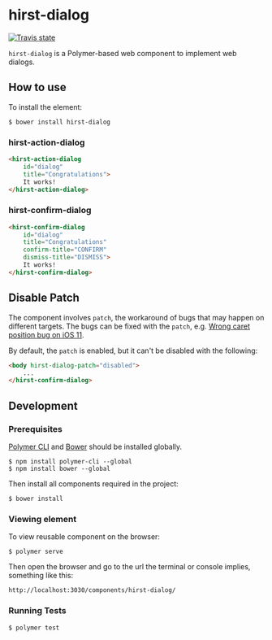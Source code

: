 # hirst-dialog
[![Travis state](https://travis-ci.org/first87/hirst-dialog.svg?branch=master)](https://travis-ci.org/first87/hirst-dialog)

`hirst-dialog` is a Polymer-based web component to implement web dialogs.

## How to use

To install the element:
```
$ bower install hirst-dialog
```

### hirst-action-dialog
```html
<hirst-action-dialog
    id="dialog"
    title="Congratulations">
    It works!
</hirst-action-dialog>
```

### hirst-confirm-dialog
```html
<hirst-confirm-dialog
    id="dialog"
    title="Congratulations"
    confirm-title="CONFIRM"
    dismiss-title="DISMISS">
    It works!
</hirst-confirm-dialog>
```

## Disable Patch

The component involves `patch`, the workaround of bugs that may happen on different targets. The bugs can be fixed with the `patch`, e.g. [Wrong caret position bug on iOS 11](https://bugs.webkit.org/show_bug.cgi?id=176896).

By default, the `patch` is enabled, but it can't be disabled with the following:
```html
<body hirst-dialog-patch="disabled">
    ...
</hirst-confirm-dialog>
```

## Development

### Prerequisites

[Polymer CLI](https://www.npmjs.com/package/polymer-cli) and [Bower](https://www.npmjs.com/package/bower) should be installed globally.
```
$ npm install polymer-cli --global
$ npm install bower --global
```

Then install all components required in the project:
```
$ bower install
```

### Viewing element

To view reusable component on the browser:
```
$ polymer serve
```

Then open the browser and go to the url the terminal or console implies, something like this:
```
http://localhost:3030/components/hirst-dialog/
```

### Running Tests

```
$ polymer test
```

